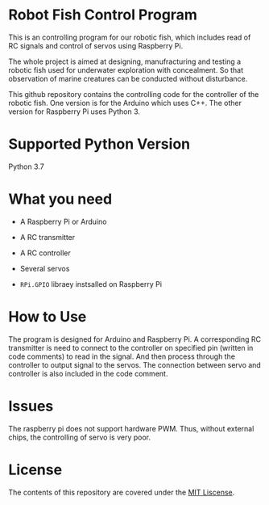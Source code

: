 # Robot Fish Control Program
This is an controlling program for our robotic fish, which includes read of RC signals and control of servos using Raspberry Pi.

The whole project is aimed at designing, manufracturing and testing a robotic fish used for underwater exploration with concealment. So 
that observation of marine creatures can be conducted without disturbance.

This github repository contains the controlling code for the controller of the robotic fish. One version is for the Arduino which uses C++.
The other version for Raspberry Pi uses Python 3.

# Supported Python Version
Python 3.7

# What you need
* A Raspberry Pi or Arduino

* A RC transmitter

* A RC controller

* Several servos

* `RPi.GPIO` libraey instsalled on Raspberry Pi

# How to Use
The program is designed for Arduino and Raspberry Pi. A corresponding RC transmitter is need to connect to the controller on specified pin (written in code comments) to read in the signal. And then process through the controller to output signal to the servos. The connection between servo and controller is also included in the code comment.

# Issues
The raspberry pi does not support hardware PWM. Thus, without external chips, the controlling of servo is very poor.

# License
The contents of this repository are covered under the [MIT Liscense](./LISCENSE).
